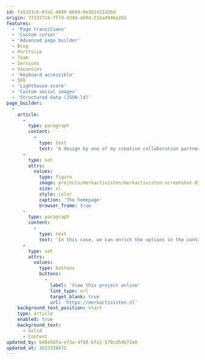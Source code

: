 ```yaml
---
id: fa5331cb-83a1-4889-8894-0e3b1421d2bd
origin: 773327c6-7f7d-434d-a69d-21ba4946a2b2
features:
  - 'Page transitions'
  - 'Custom cursor'
  - 'Advanced page builder'
  - Blog
  - Portfolio
  - Team
  - Services
  - Vacancies
  - 'Keyboard accessible'
  - SEO
  - 'Lighthouse score'
  - 'Custom social images'
  - 'Structured data (JSON-ld)'
page_builder:
  -
    article:
      -
        type: paragraph
        content:
          -
            type: text
            text: 'A design by one of my creative collaboration partners, so: enough challenge. The many services and the broad portfolio require a large website with a lots of content and content blocks. Since the customer places and edits content himself, the page builder can be expanded with visual options.'
      -
        type: set
        attrs:
          values:
            type: figure
            image: projects/merkactivisten/merkactivisten-screenshot-01.png
            size: xl
            style: color
            caption: 'The homepage'
            browser_frame: true
      -
        type: paragraph
        content:
          -
            type: text
            text: 'In this case, we can enrich the options in the control panel, because the user has sufficient know-how of the CMS and design. In other cases I adjust the control panel, depending on the wishes and possibilities of the customer. A nice project to work on, I got the design for this site in return :).'
      -
        type: set
        attrs:
          values:
            type: buttons
            buttons:
              -
                label: 'View this project online'
                link_type: url
                target_blank: true
                url: 'https://merkactivisten.nl'
    background_text_position: start
    type: article
    enabled: true
    background_text:
      - Solid
      - Content
updated_by: b40458fa-e73a-4f88-bfa1-570cd54b72e0
updated_at: 1653338472
---
```

